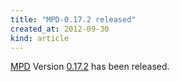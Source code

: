 ```yaml
---
title: "MPD-0.17.2 released"
created_at: 2012-09-30
kind: article
---
```


[MPD](/download.html) Version [0.17.2](/download/mpd/0.17/mpd-0.17.2.tar.bz2) has been released.

